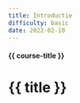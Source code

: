 ```yaml
---
title: Introductie
difficulty: basic
date: 2022-02-10
---
```


#### {{ course-title }}
# {{ title }}

